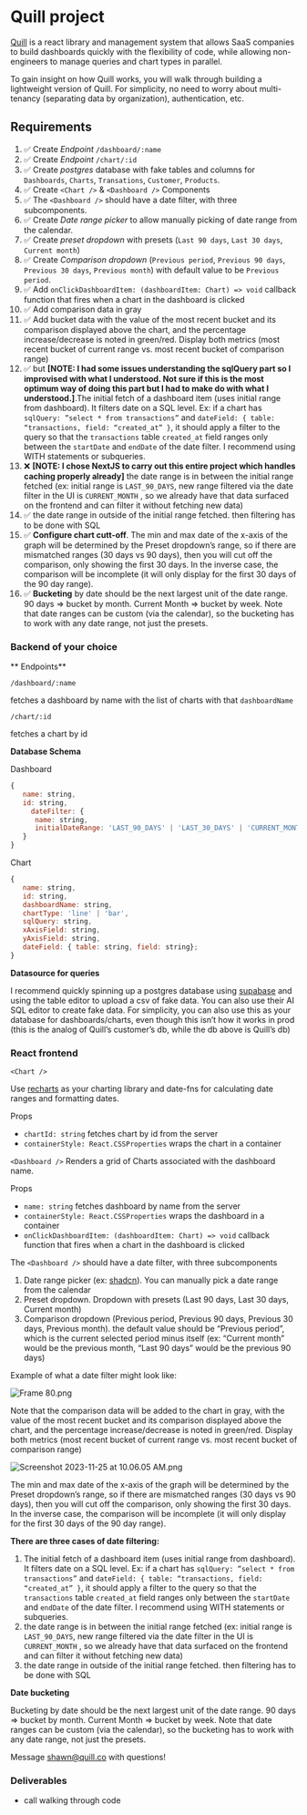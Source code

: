 # Quill project

[Quill](http://quill.co) is a react library and management system that allows SaaS companies to build dashboards quickly with the flexibility of code, while allowing non-engineers to manage queries and chart types in parallel.

To gain insight on how Quill works, you will walk through building a lightweight version of Quill. For simplicity, no need to worry about multi-tenancy (separating data by organization), authentication, etc.

## Requirements

1. ✅ Create _Endpoint_ `/dashboard/:name`
2. ✅ Create _Endpoint_ `/chart/:id`
3. ✅ Create _postgres_ database with fake tables and columns for `Dashboards`, `Charts`, `Transations`, `Customer`, `Products`.
4. ✅ Create `<Chart />` & `<Dashboard />` Components
5. ✅ The `<Dashboard />` should have a date filter, with three subcomponents.
6. ✅ Create _Date range picker_ to allow manually picking of date range from the calendar.
7. ✅ Create _preset dropdown_ with presets (`Last 90 days`, `Last 30 days`, `Current month`)
8. ✅ Create _Comparison dropdown_ (`Previous period`, `Previous 90 days`, `Previous 30 days`, `Previous month`) with default value to be `Previous period`.
9. ✅ Add `onClickDashboardItem: (dashboardItem: Chart) => void` callback function that fires when a chart in the dashboard is clicked
10. ✅ Add comparison data in gray
11. ✅ Add bucket data with the value of the most recent bucket and its comparison displayed above the chart, and the percentage increase/decrease is noted in green/red. Display both metrics (most recent bucket of current range vs. most recent bucket of comparison range)
12. ✅ but **[NOTE: I had some issues understanding the sqlQuery part so I improvised with what I understood. Not sure if this is the most optimum way of doing this part but I had to make do with what I understood.]**.The initial fetch of a dashboard item (uses initial range from dashboard). It filters date on a SQL level. Ex: if a chart has `sqlQuery: ”select * from transactions”` and `dateField: { table: “transactions, field: “created_at” }`, it should apply a filter to the query so that the `transactions` table `created_at` field ranges only between the `startDate` and `endDate` of the date filter. I recommend using WITH statements or subqueries.
13. ❌ **[NOTE: I chose NextJS to carry out this entire project which handles caching properly already]** the date range is in between the initial range fetched (ex: initial range is `LAST_90_DAYS`, new range filtered via the date filter in the UI is `CURRENT_MONTH` , so we already have that data surfaced on the frontend and can filter it without fetching new data)
14. ✅ the date range in outside of the initial range fetched. then filtering has to be done with SQL
15. ✅ **Configure chart cutt-off**. The min and max date of the x-axis of the graph will be determined by the Preset dropdown’s range, so if there are mismatched ranges (30 days vs 90 days), then you will cut off the comparison, only showing the first 30 days. In the inverse case, the comparison will be incomplete (it will only display for the first 30 days of the 90 day range).
16. ✅ **Bucketing** by date should be the next largest unit of the date range. 90 days ⇒ bucket by month. Current Month ⇒ bucket by week. Note that date ranges can be custom (via the calendar), so the bucketing has to work with any date range, not just the presets.

### Backend of your choice

** Endpoints**

`/dashboard/:name`

fetches a dashboard by name with the list of charts with that `dashboardName`

`/chart/:id`

fetches a chart by id

**Database Schema**

Dashboard

```jsx
{
   name: string,
   id: string,
	 dateFilter: {
      name: string,
      initialDateRange: 'LAST_90_DAYS' | 'LAST_30_DAYS' | 'CURRENT_MONTH'
   }
}
```

Chart

```jsx
{
   name: string,
   id: string,
   dashboardName: string,
   chartType: 'line' | 'bar',
   sqlQuery: string,
   xAxisField: string,
   yAxisField: string,
   dateField: { table: string, field: string};
}
```

**Datasource for queries**

I recommend quickly spinning up a postgres database using [supabase](http://supabase.com) and using the table editor to upload a csv of fake data. You can also use their AI SQL editor to create fake data. For simplicity, you can also use this as your database for dashboards/charts, even though this isn’t how it works in prod (this is the analog of Quill’s customer’s db, while the db above is Quill’s db)

### React frontend

`<Chart />`

Use [recharts](https://recharts.org/en-US/api) as your charting library and date-fns for calculating date ranges and formatting dates.

Props

- `chartId: string` fetches chart by id from the server
- `containerStyle: React.CSSProperties` wraps the chart in a container

`<Dashboard />` Renders a grid of Charts associated with the dashboard name.

Props

- `name: string` fetches dashboard by name from the server
- `containerStyle: React.CSSProperties` wraps the dashboard in a container
- `onClickDashboardItem: (dashboardItem: Chart) => void` callback function that fires when a chart in the dashboard is clicked

The `<Dashboard />` should have a date filter, with three subcomponents

1. Date range picker (ex: [shadcn](https://ui.shadcn.com/docs/components/date-picker)). You can manually pick a date range from the calendar
2. Preset dropdown. Dropdown with presets (Last 90 days, Last 30 days, Current month)
3. Comparison dropdown (Previous period, Previous 90 days, Previous 30 days, Previous month). the default value should be “Previous period”, which is the current selected period minus itself (ex: “Current month” would be the previous month, “Last 90 days” would be the previous 90 days)

Example of what a date filter might look like:

![Frame 80.png](https://prod-files-secure.s3.us-west-2.amazonaws.com/1d7ee202-7785-41af-b1a6-60bb1267708a/ecb77afa-866d-4314-8872-91b3ddd4fdc0/Frame_80.png)

Note that the comparison data will be added to the chart in gray, with the value of the most recent bucket and its comparison displayed above the chart, and the percentage increase/decrease is noted in green/red. Display both metrics (most recent bucket of current range vs. most recent bucket of comparison range)

![Screenshot 2023-11-25 at 10.06.05 AM.png](https://prod-files-secure.s3.us-west-2.amazonaws.com/1d7ee202-7785-41af-b1a6-60bb1267708a/82dc891e-dc5f-46b0-b17a-2096768a8e77/Screenshot_2023-11-25_at_10.06.05_AM.png)

The min and max date of the x-axis of the graph will be determined by the Preset dropdown’s range, so if there are mismatched ranges (30 days vs 90 days), then you will cut off the comparison, only showing the first 30 days. In the inverse case, the comparison will be incomplete (it will only display for the first 30 days of the 90 day range).

**There are three cases of date filtering:**

1. The initial fetch of a dashboard item (uses initial range from dashboard). It filters date on a SQL level. Ex: if a chart has `sqlQuery: ”select * from transactions”` and `dateField: { table: “transactions, field: “created_at” }`, it should apply a filter to the query so that the `transactions` table `created_at` field ranges only between the `startDate` and `endDate` of the date filter. I recommend using WITH statements or subqueries.
2. the date range is in between the initial range fetched (ex: initial range is `LAST_90_DAYS`, new range filtered via the date filter in the UI is `CURRENT_MONTH` , so we already have that data surfaced on the frontend and can filter it without fetching new data)
3. the date range in outside of the initial range fetched. then filtering has to be done with SQL

**Date bucketing**

Bucketing by date should be the next largest unit of the date range. 90 days ⇒ bucket by month. Current Month ⇒ bucket by week. Note that date ranges can be custom (via the calendar), so the bucketing has to work with any date range, not just the presets.

Message shawn@quill.co with questions!

### Deliverables

- call walking through code
